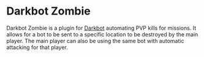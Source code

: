 # Darkbot Zombie
Darkbot Zombie is a plugin for [Darkbot](https://github.com/darkbot-reloaded/DarkBot)
automating PVP kills for missions. It allows for a bot to
be sent to a specific location to be destroyed by the main
player. The main player can also be using the same bot with
automatic attacking for that player.